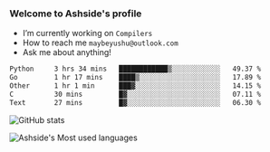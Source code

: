### Welcome to Ashside's profile

- I’m currently working on `Compilers`
- How to reach me `maybeyushu@outlook.com`
- Ask me about anything!

<!--START_SECTION:waka-->

```txt
Python     3 hrs 34 mins   ████████████▒░░░░░░░░░░░░   49.37 %
Go         1 hr 17 mins    ████▒░░░░░░░░░░░░░░░░░░░░   17.89 %
Other      1 hr 1 min      ███▓░░░░░░░░░░░░░░░░░░░░░   14.15 %
C          30 mins         █▓░░░░░░░░░░░░░░░░░░░░░░░   07.11 %
Text       27 mins         █▓░░░░░░░░░░░░░░░░░░░░░░░   06.30 %
```

<!--END_SECTION:waka-->

![GitHub stats](https://github-readme-stats.vercel.app/api?username=Ashside)

![Ashside's Most used languages](https://github-readme-stats.vercel.app/api/top-langs/?username=Ashside&layout=compact&hide_border=true&langs_count=10)


